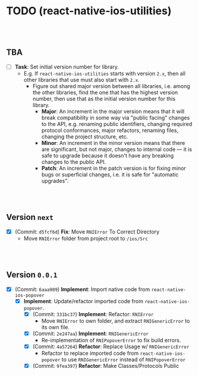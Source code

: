# TODO (react-native-ios-utilities)

<br><br>

## TBA

- [ ] **Task**: Set initial version number for library.
	* E.g. If `react-native-ios-utilities` starts with version `2.x`, then all other libraries that use must also start with `2.x`.
		* Figure out shared major version between all libraries, i.e. among the other libraries, find the one that has the highest version number, then use that as the initial version number for this library.
			* **Major**: An increment in the major version means that it will break compatibility in some way via "public facing" changes to the API, e.g. renaming public identifiers, changing required protocol conformances, major refactors, renaming files, changing the project structure, etc.
			* **Minor**: An increment in the minor version means that there are significant, but not major, changes to internal code — it is safe to upgrade because it doesn't have any breaking changes to the public API.
			* **Patch**: An increment in the patch version is for fixing minor bugs or superficial changes, i.e. it is safe for "automatic upgrades".



<br><br>

## Version `next`

- [x] (Commit: `d5fcf6d`) **Fix**: Move `RNIError` To Correct Directory
	* Move `RNIError` folder from project root to `/ios/Src`

<br><br>

## Version `0.0.1`

- [x]  (Commit: `6aaa909`) **Implement**: Import native code from `react-native-ios-popover`
	- [x] **Implement**: Update/refactor imported code from `react-native-ios-popover`.
		- [x] (Commit: `331bc37`) **Implement**: Refactor: `RNIError` 
			* Move `RNIError` to own folder, and extract `RNIGenericError` to its own file.
		- [x] (Commit: `2e247aa`) **Implement**: `RNIGenericError`
			* Re-implementation of `RNIPopoverError` to fix build errors.
		- [x] (Commit: `4a57264`) **Refactor**: Replace Usage w/ `RNIGenericError` 
			* Refactor to replace imported code from `react-native-ios-popover` to use `RNIGenericError` instead of `RNIPopoverError`
		- [x] (Commit: `9fea397`) **Refactor**: Make Classes/Protocols Public